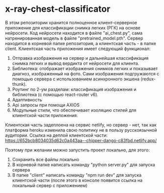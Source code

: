 # x-ray-chest-classificator

В этом репозитории хранится полноценное клиент-серверное приложение для классификации снимка легких (РГК) на основе нейросети.
Код нейросети находится в файле "ai_chest.py", сама натренированная модель в файле "pretrained_model.pth".
Сервер находится в корневой папке репозитория, а клиентская часть - в папке client.
Клиентская часть приложения имеет следующий функционал:
1) Отправка изображения на сервер и дальнейшая классификация снимка легких и вывод вердикта от нейросети для клиента.
2) Библиотека: отображает изображения снимков легких и показывает диагноз, изображенный на фото. Сами изображения подгружаются с помощью сервера с использованием асинхронного экшена (redux-thunk).
3) Роутинг по 2-ум разделам: классификация изображения и библиотека (с помощью react-router v6).
4) Адаптивность
5) Api запросы при помощи AXIOS
6) Модульные стили, что обеспечивает изоляцию стилей для клиентской части приложения.

Клиентская часть задеплоена на сервис netlify, но сервер - нет, так как платформа heroku изменила свою политику не в пользу русскоязычной аудитории.
Ссылка на деплой клиентской части: https://652bcb8034035d62c0a443aa--chipper-dango-c83fbd.netlify.app/

Поэтому при желании можно запустить проект локально, для этого:
1) Сохранить все файлы локально
2) В корневой папке написать команду "python server.py" для запуска сервера
3) В папке "client" написать команду "npm run dev" для запуска клиентской части (после этого в консоле появится ссылка на локальный сервер с приложением)
